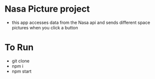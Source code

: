 # Nasa Picture project

- this app accesses data from the Nasa api and sends different space pictures when you click a button

# To Run
- git clone
- npm i
- npm start